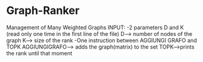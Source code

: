 # Graph-Ranker
Management of Many Weighted Graphs
INPUT: -2 parameters D and K (read only one time in the first line of the file)
            D--> number of nodes of the graph
            K--> size of the rank
       -One instruction between AGGIUNGI GRAFO and TOPK
            AGGIUNGIGRAFO--> adds the graph(matrix) to the set
            TOPK-->prints the rank until that moment
